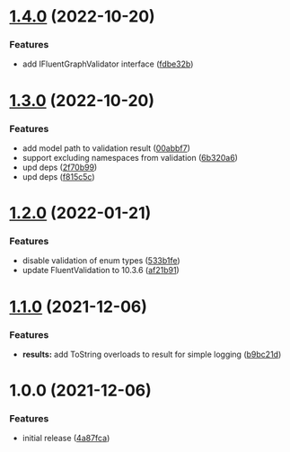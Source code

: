 # [1.4.0](https://github.com/sitkoru/Sitko.FluentValidation/compare/1.3.0...1.4.0) (2022-10-20)


### Features

* add IFluentGraphValidator interface ([fdbe32b](https://github.com/sitkoru/Sitko.FluentValidation/commit/fdbe32bbf3991854a9620f1f7828d60aada91c9e))

# [1.3.0](https://github.com/sitkoru/Sitko.FluentValidation/compare/1.2.0...1.3.0) (2022-10-20)


### Features

* add model path to validation result ([00abbf7](https://github.com/sitkoru/Sitko.FluentValidation/commit/00abbf774e9b115405973fd7680be6311a8bc624))
* support excluding namespaces from validation ([6b320a6](https://github.com/sitkoru/Sitko.FluentValidation/commit/6b320a6aaf3abd5c9b8fcf08237e93c597f63c10))
* upd deps ([2f70b99](https://github.com/sitkoru/Sitko.FluentValidation/commit/2f70b991326144bf75de4aaf68cc354f2f73e501))
* upd deps ([f815c5c](https://github.com/sitkoru/Sitko.FluentValidation/commit/f815c5ca757fbe84f6747904c13b67a603034770))

# [1.2.0](https://github.com/sitkoru/Sitko.FluentValidation/compare/1.1.0...1.2.0) (2022-01-21)


### Features

* disable validation of enum types ([533b1fe](https://github.com/sitkoru/Sitko.FluentValidation/commit/533b1fef9456afab98217c5523fe3b480f3de12a))
* update FluentValidation to 10.3.6 ([af21b91](https://github.com/sitkoru/Sitko.FluentValidation/commit/af21b9191a5387f92bf679df273a991f7da19651))

# [1.1.0](https://github.com/sitkoru/Sitko.FluentValidation/compare/1.0.0...1.1.0) (2021-12-06)


### Features

* **results:** add ToString overloads to result for simple logging ([b9bc21d](https://github.com/sitkoru/Sitko.FluentValidation/commit/b9bc21d6f904f64eae707d84fb7f2c4904552dce))

# 1.0.0 (2021-12-06)


### Features

* initial release ([4a87fca](https://github.com/sitkoru/Sitko.FluentValidation/commit/4a87fca344b7210f43fda4d9e61ef2cf1899d71b))
